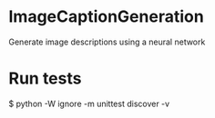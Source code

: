 # ImageCaptionGeneration
Generate image descriptions using a neural network

# Run tests
$ python -W ignore -m unittest discover -v

